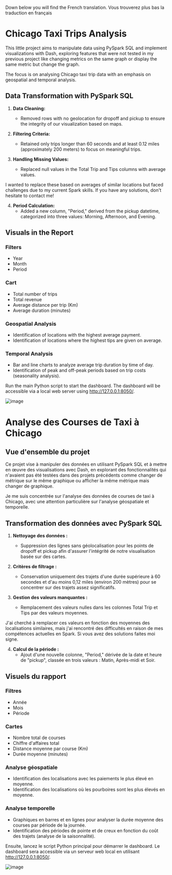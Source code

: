 Down below you will find the French translation.
Vous trouverez plus bas la traduction en français

# Chicago Taxi Trips Analysis

This little project aims to manipulate data using PySpark SQL and implement visualizations with Dash, exploring features that were not tested in my previous project like changing metrics on the same graph or display the same metric but change the graph. 

The focus is on analysing Chicago taxi trip data with an emphasis on geospatial and temporal analysis.

## Data Transformation with PySpark SQL

1. **Data Cleaning:**
   - Removed rows with no geolocation for dropoff and pickup to ensure the integrity of our visualization based on maps.

2. **Filtering Criteria:**
   - Retained only trips longer than 60 seconds and at least 0.12 miles (approximately 200 meters) to focus on meaningful trips.

3. **Handling Missing Values:**
   - Replaced null values in the Total Trip and Tips columns with average values. 

I wanted to replace these based on averages of similar locations but faced challenges due to my current Spark skills. If you have any solutions, don't hesitate to contact me!

4. **Period Calculation:**
   - Added a new column, "Period," derived from the pickup datetime, categorized into three values: Morning, Afternoon, and Evening.

## Visuals in the Report

### Filters
- Year
- Month
- Period

### Cart
- Total number of trips
- Total revenue
- Average distance per trip (Km)
- Average duration (minutes)

### Geospatial Analysis
- Identification of locations with the highest average payment.
- Identification of locations where the highest tips are given on average.

### Temporal Analysis
- Bar and line charts to analyze average trip duration by time of day.
- Identification of peak and off-peak periods based on trip costs (seasonality analysis).

Run the main Python script to start the dashboard. The dashboard will be accessible via a local web server using http://127.0.0.1:8050/.

![image](https://github.com/user-attachments/assets/362d5046-8362-4031-a808-34324f9f5830)

# Analyse des Courses de Taxi à Chicago

## Vue d'ensemble du projet
Ce projet vise à manipuler des données en utilisant PySpark SQL et à mettre en œuvre des visualisations avec Dash, en explorant des fonctionnalités qui n'avaient pas été testées dans des projets précédents comme changer de métrique sur le même graphique ou afficher la même métrique mais changer de graphique.

Je me suis concentrée sur l'analyse des données de courses de taxi à Chicago, avec une attention particulière sur l'analyse géospatiale et temporelle.

## Transformation des données avec PySpark SQL

1. **Nettoyage des données :**
   - Suppression des lignes sans géolocalisation pour les points de dropoff et pickup afin d'assurer l'intégrité de notre visualisation basée sur des cartes.

2. **Critères de filtrage :**
   - Conservation uniquement des trajets d'une durée supérieure à 60 secondes et d'au moins 0,12 miles (environ 200 mètres) pour se concentrer sur des trajets assez significatifs.

3. **Gestion des valeurs manquantes :**
   - Remplacement des valeurs nulles dans les colonnes Total Trip et Tips par des valeurs moyennes.

J'ai cherché à remplacer ces valeurs en fonction des moyennes des localisations similaires, mais j'ai rencontré des difficultés en raison de mes compétences actuelles en Spark. Si vous avez des solutions faites moi signe.

4. **Calcul de la période :**
   - Ajout d'une nouvelle colonne, "Period," dérivée de la date et heure de "pickup", classée en trois valeurs : Matin, Après-midi et Soir.

## Visuels du rapport

### Filtres
- Année
- Mois
- Période

### Cartes
- Nombre total de courses
- Chiffre d'affaires total
- Distance moyenne par course (Km)
- Durée moyenne (minutes)

### Analyse géospatiale
- Identification des localisations avec les paiements le plus élevé en moyenne.
- Identification des localisations où les pourboires sont les plus élevés en moyenne.

### Analyse temporelle
- Graphiques en barres et en lignes pour analyser la durée moyenne des courses par période de la journée.
- Identification des périodes de pointe et de creux en fonction du coût des trajets (analyse de la saisonnalité).

Ensuite, lancez le script Python principal pour démarrer le dashboard. Le dashboard sera accessible via un serveur web local en utilisant http://127.0.0.1:8050/.

![image](https://github.com/user-attachments/assets/96d8a2de-8c6a-4073-8daf-3185f0677a11)
